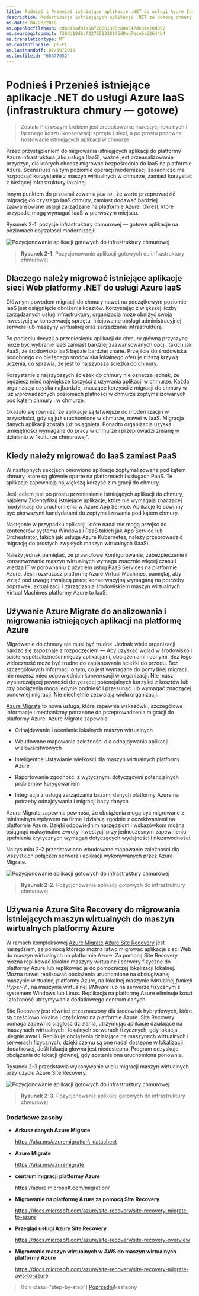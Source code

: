 ```yaml
---
title: Podnieś i Przenieś istniejące aplikacje .NET do usługi Azure IaaS (infrastruktura chmury — gotowe)
description: Modernizacja istniejących aplikacji .NET za pomocą chmury platformy Azure i kontenerów systemu Windows.
ms.date: 04/28/2018
ms.openlocfilehash: cda316ad01a58f26661395c804547de04e20d052
ms.sourcegitcommit: f20dd18dbcf2275513281f5d9ad7ece6a62644b4
ms.translationtype: MT
ms.contentlocale: pl-PL
ms.lasthandoff: 07/30/2019
ms.locfileid: "68677052"
---
```

# <a name="lift-and-shift-existing-net-apps-to-azure-iaas-cloud-infrastructure-ready"></a>Podnieś i Przenieś istniejące aplikacje .NET do usługi Azure IaaS (infrastruktura chmury — gotowe)

> Została Pierwszym krokiem jest zredukowanie inwestycji lokalnych i łącznego kosztu konserwacji sprzętu i sieci, a po prostu ponowne hostowanie istniejących aplikacji w chmurze.

Przed przystąpieniem do migrowania istniejących aplikacji do platformy Azure infrastruktura jako usługa (IaaS), ważne jest przeanalizowanie przyczyn, dla których chcesz migrować bezpośrednio do IaaS na platformie Azure. Scenariusz na tym poziomie operacji modernizacji zasadniczo ma rozpocząć korzystanie z maszyn wirtualnych w chmurze, zamiast korzystać z bieżącej infrastruktury lokalnej.

Innym punktem do przeanalizowania *jest to* , że warto przeprowadzić migrację do czystego IaaS chmury, zamiast dodawać bardziej zaawansowane usługi zarządzane na platformie Azure. Określ, które przypadki mogą wymagać IaaS w pierwszym miejscu.

Rysunek 2-1. pozycje infrastruktury chmurowej — gotowe aplikacje na poziomach dojrzałości modernizacji:

![Pozycjonowanie aplikacji gotowych do infrastruktury chmurowej](./media/image2-1.png)

> **Rysunek 2-1.** Pozycjonowanie aplikacji gotowych do infrastruktury chmurowej

## <a name="why-migrate-existing-net-web-applications-to-azure-iaas"></a>Dlaczego należy migrować istniejące aplikacje sieci Web platformy .NET do usługi Azure IaaS

Głównym powodem migracji do chmury nawet na początkowym poziomie IaaS jest osiągnięcie obniżenia kosztów. Korzystając z większej liczby zarządzanych usług infrastruktury, organizacja może obniżyć swoją inwestycję w konserwację sprzętu, Inicjowanie obsługi administracyjnej serwera lub maszyny wirtualnej oraz zarządzanie infrastrukturą.

Po podjęciu decyzji o przeniesieniu aplikacji do chmury główną przyczyną może być wybranie IaaS zamiast bardziej zaawansowanych opcji, takich jak PaaS, że środowisko IaaS będzie bardziej znane. Przejście do środowiska podobnego do bieżącego środowiska lokalnego oferuje niższą krzywą uczenia, co sprawia, że jest to najszybsza ścieżka do chmury.

Korzystanie z najszybszych ścieżek do chmury nie oznacza jednak, że będziesz mieć największe korzyści z używania aplikacji w chmurze. Każda organizacja uzyska najbardziej znaczące korzyści z migracji do chmury w już wprowadzonych poziomach płatności w chmurze zoptymalizowanych pod kątem chmury i w chmurze.

Okazało się również, że aplikacje są łatwiejsze do modernizacji i w przyszłości, gdy są już uruchomione w chmurze, nawet w IaaS. Migracja danych aplikacji została już osiągnięta. Ponadto organizacja uzyska umiejętności wymagane do pracy w chmurze i przeprowadzi zmianę w działaniu w "kulturze chmurowej".

## <a name="when-to-migrate-to-iaas-instead-of-to-paas"></a>Kiedy należy migrować do IaaS zamiast PaaS

W następnych sekcjach omówiono aplikacje zoptymalizowane pod kątem chmury, które są głównie oparte na platformach i usługach PaaS. Te aplikacje zapewniają największą korzyść z migracji do chmury. 

Jeśli celem jest po prostu przeniesienie istniejących aplikacji do chmury, najpierw Zidentyfikuj istniejące aplikacje, które nie wymagają znaczącej modyfikacji do uruchomienia w Azure App Service. Aplikacje te powinny być pierwszymi kandydatami do zoptymalizowania pod kątem chmury. 

Następnie w przypadku aplikacji, które nadal nie mogą przejść do kontenerów systemu Windows i PaaS takich jak App Service lub Orchestrator, takich jak usługa Azure Kubernetes, należy przeprowadzić migrację do prostych zwykłych maszyn wirtualnych (IaaS). 

Należy jednak pamiętać, że prawidłowe Konfigurowanie, zabezpieczanie i konserwowanie maszyn wirtualnych wymaga znacznie więcej czasu i wiedza IT w porównaniu z użyciem usług PaaS Services na platformie Azure. Jeśli rozważasz platformę Azure Virtual Machines, pamiętaj, aby wziąć pod uwagę trwającą pracę konserwacyjną wymaganą na potrzeby poprawek, aktualizacji i zarządzania środowiskiem maszyn wirtualnych. Virtual Machines platformy Azure to IaaS.

## <a name="use-azure-migrate-to-analyze-and-migrate-your-existing-applications-to-azure"></a>Używanie Azure Migrate do analizowania i migrowania istniejących aplikacji na platformę Azure

Migrowanie do chmury nie musi być trudne. Jednak wiele organizacji bardzo się zapoznaje z rozpoczęciem — Aby uzyskać wgląd w środowisko i ścisłe współzależności między aplikacjami, obciążeniami i danymi. Bez tego widoczność może być trudne do zaplanowania ścieżki do przodu. Bez szczegółowych informacji o tym, co jest wymagane do pomyślnej migracji, nie możesz mieć odpowiednich konwersacji w organizacji. Nie masz wystarczającej pewności dotyczącej potencjalnych korzyści z kosztów lub czy obciążenia mogą jedynie podnieść i przesunąć lub wymagać znaczącej ponownej migracji. Nie niechętnie zezwalają wielu organizacji.

[Azure Migrate](https://aka.ms/azuremigrate) to nowa usługa, która zapewnia wskazówki, szczegółowe informacje i mechanizmy potrzebne do przeprowadzenia migracji do platformy Azure. Azure Migrate zapewnia:

- Odnajdywanie i ocenianie lokalnych maszyn wirtualnych

- Wbudowane mapowanie zależności dla odnajdywania aplikacji wielowarstwowych

- Inteligentne Ustawianie wielkości dla maszyn wirtualnych platformy Azure

- Raportowanie zgodności z wytycznymi dotyczącymi potencjalnych problemów korygowaniem

- Integracja z usługą zarządzania bazami danych platformy Azure na potrzeby odnajdywania i migracji bazy danych

Azure Migrate zapewnia pewność, że obciążenia mogą być migrowane z minimalnym wpływem na firmę i działają zgodnie z oczekiwaniami na platformie Azure. Dzięki odpowiednim narzędziom i wskazówkom można osiągnąć maksymalne zwroty inwestycji przy jednoczesnym zapewnieniu spełnienia krytycznych wymagań dotyczących wydajności i niezawodności.

Na rysunku 2-2 przedstawiono wbudowane mapowanie zależności dla wszystkich połączeń serwera i aplikacji wykonywanych przez Azure Migrate.

![Pozycjonowanie aplikacji gotowych do infrastruktury chmurowej](./media/image2-2.png)

> **Rysunek 2-2.** Pozycjonowanie aplikacji gotowych do infrastruktury chmurowej

## <a name="use-azure-site-recovery-to-migrate-your-existing-vms-to-azure-vms"></a>Używanie Azure Site Recovery do migrowania istniejących maszyn wirtualnych do maszyn wirtualnych platformy Azure

W ramach kompleksowej [Azure Migrate](https://aka.ms/azuremigrate) [Azure Site Recovery](https://docs.microsoft.com/azure/site-recovery/site-recovery-overview) jest narzędziem, za pomocą którego można łatwo migrować aplikacje sieci Web do maszyn wirtualnych na platformie Azure. Za pomocą Site Recovery można replikować lokalne maszyny wirtualne i serwery fizyczne do platformy Azure lub replikować je do pomocniczej lokalizacji lokalnej. Można nawet replikować obciążenia uruchomione na obsługiwanej maszynie wirtualnej platformy Azure, na lokalnej maszynie wirtualnej *funkcji Hyper-V* , na maszynie wirtualnej *VMware* lub na serwerze fizycznym z systemem Windows lub Linux. Replikacja na platformę Azure eliminuje koszt i złożoność utrzymywania dodatkowego centrum danych.

Site Recovery jest również przeznaczony dla środowisk hybrydowych, które są częściowo lokalne i częściowo na platformie Azure. Site Recovery pomaga zapewnić ciągłość działania, utrzymując aplikacje działające na maszynach wirtualnych i lokalnych serwerach fizycznych, gdy lokacja ulegnie awarii. Replikuje obciążenia działające na maszynach wirtualnych i serwerach fizycznych, dzięki czemu są one nadal dostępne w lokalizacji dodatkowej, Jeśli lokacja główna jest niedostępna. Program odzyskuje obciążenia do lokacji głównej, gdy zostanie ona uruchomiona ponownie.

Rysunek 2-3 przedstawia wykonywanie wielu migracji maszyn wirtualnych przy użyciu Azure Site Recovery.

![Pozycjonowanie aplikacji gotowych do infrastruktury chmurowej](./media/image2-3.png)

> **Rysunek 2-3.** Pozycjonowanie aplikacji gotowych do infrastruktury chmurowej

### <a name="additional-resources"></a>Dodatkowe zasoby

- **Arkusz danych Azure Migrate**

    <https://aka.ms/azuremigration\_datasheet>

- **Azure Migrate**

    <https://aka.ms/azuremigrate>

- **centrum migracji platformy Azure**

    <https://azure.microsoft.com/migration/>

- **Migrowanie na platformę Azure za pomocą Site Recovery**

    <https://docs.microsoft.com/azure/site-recovery/site-recovery-migrate-to-azure>

- **Przegląd usługi Azure Site Recovery**

    <https://docs.microsoft.com/azure/site-recovery/site-recovery-overview>

- **Migrowanie maszyn wirtualnych w AWS do maszyn wirtualnych platformy Azure**

    <https://docs.microsoft.com/azure/site-recovery/site-recovery-migrate-aws-to-azure>

>[!div class="step-by-step"]
>[Poprzedni](index.md)Następny
>[](migrate-your-relational-databases-to-azure.md)
